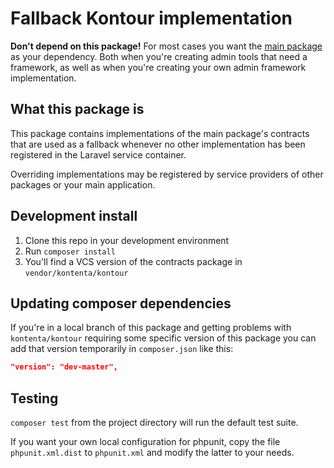 # Fallback Kontour implementation

**Don't depend on this package!**
For most cases you want the [main package](https://packagist.org/packages/kontenta/kontour)
as your dependency.
Both when you're creating admin tools that need a framework,
as well as when you're creating your own admin framework implementation.

## What this package is

This package contains implementations of the main package's contracts that are used as a fallback whenever no other
implementation has been registered in the Laravel service container.

Overriding implementations may be registered by service providers of other packages or your main application.

## Development install

1. Clone this repo in your development environment
2. Run `composer install`
3. You'll find a VCS version of the contracts package in `vendor/kontenta/kontour`

## Updating composer dependencies

If you're in a local branch of this package and getting problems with `kontenta/kontour`
requiring some specific version of this package you can add that version temporarily in `composer.json`
like this:

```json
"version": "dev-master",
```

## Testing

`composer test` from the project directory will run the default test suite.

If you want your own local configuration for phpunit,
copy the file `phpunit.xml.dist` to `phpunit.xml` and modify the latter to your needs.

